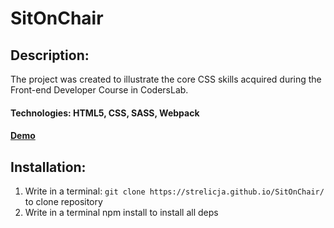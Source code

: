  # SitOnChair

 ## Description:
 The project was created to illustrate the core CSS skills acquired during the Front-end Developer Course in CodersLab.

 #### Technologies: HTML5, CSS, SASS, Webpack

 #### [Demo](https://strelicja.github.io/SitOnChair/)

 ## Installation:
 1. Write in a terminal:
  `git clone https://strelicja.github.io/SitOnChair/`
  to clone repository
 2. Write in a terminal npm install to install all deps

 
